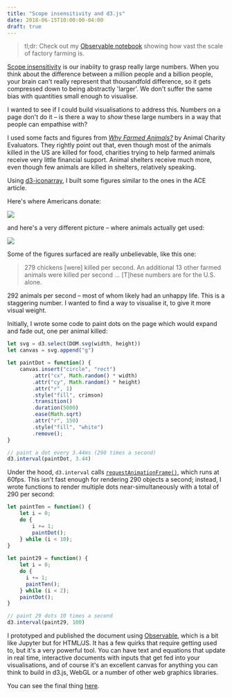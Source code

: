```yaml
---
title: "Scope insensitivity and d3.js"
date: 2018-06-15T10:00:00-04:00
draft: true
---
```


> tl;dr: Check out my [Observable notebook](https://beta.observablehq.com/@henryaj/where-we-donate-and-why-it-matters) showing how vast the scale of factory farming is.

[Scope insensitivity](https://en.wikipedia.org/wiki/Scope_neglect) is our inabiity to grasp really large numbers. When you think about the difference between a million people and a billion people, your brain can't really represent that thousandfold difference, so it gets compressed down to being abstractly 'larger'. We don't suffer the same bias with quantities small enough to visualise.

I wanted to see if I could build visualisations to address this. Numbers on a page don't do it – is there a way to _show_ these large numbers in a way that people can empathise with?

I used some facts and figures from [_Why Farmed Animals?_](https://animalcharityevaluators.org/donation-advice/why-farmed-animals/) by Animal Charity Evaluators. They rightly point out that, even though most of the animals killed in the US are killed for food, charities trying to help farmed animals receive very little financial support. Animal shelters receive much more, even though few animals are killed in shelters, relatively speaking.

Using [d3-iconarray](https://github.com/tomgp/d3-iconarray), I built some figures similar to the ones in the ACE article.

Here's where Americans donate:

![](/img/animal-donations.png)

and here's a very different picture – where animals actually get used:

![](/img/animals-used.png)

Some of the figures surfaced are really unbelievable, like this one:

> 279 chickens [were] killed per second. An additional 13 other farmed animals were killed per second ... [T]hese numbers are for the U.S. alone.

292 animals per second – most of whom likely had an unhappy life. This is a staggering number. I wanted to find a way to visualise it, to give it more visual weight.

Initially, I wrote some code to paint dots on the page which would expand and fade out, one per animal killed:

```js
let svg = d3.select(DOM.svg(width, height))
let canvas = svg.append("g")

let paintDot = function() {
    canvas.insert("circle", "rect")
        .attr("cx", Math.random() * width)
        .attr("cy", Math.random() * height)
        .attr("r", 1)
        .style("fill", crimson)
        .transition()
        .duration(5000)
        .ease(Math.sqrt)
        .attr("r", 150)
        .style("fill", "white")
        .remove();
}

// paint a dot every 3.44ms (290 times a second)
d3.interval(paintDot, 3.44) 
```

Under the hood, `d3.interval` calls [`requestAnimationFrame()`](https://developer.mozilla.org/en-US/docs/Web/API/window/requestAnimationFrame), which runs at 60fps. This isn't fast enough for rendering 290 objects a second; instead, I wrote functions to render multiple dots near-simultaneously with a total of 290 per second:

```js
let paintTen = function() {
    let i = 0;
    do {
        i += 1;
        paintDot();
    } while (i < 10);
}
  
let paint29 = function() {
    let i = 0;
    do {
      i += 1;
      paintTen();
    } while (i < 2);
    paintDot();
}

// paint 29 dots 10 times a second
d3.interval(paint29, 100)
```

I prototyped and published the document using [Observable](https://beta.observablehq.com), which is a bit like Jupyter but for HTML/JS. It has a few quirks that require getting used to, but it's a very powerful tool. You can have text and equations that update in real time, interactive documents with inputs that get fed into your visualisations, and of course it's an excellent canvas for anything you can think to build in d3.js, WebGL or a number of other web graphics libraries.

You can see the final thing [here](https://beta.observablehq.com/@henryaj/where-we-donate-and-why-it-matters).
